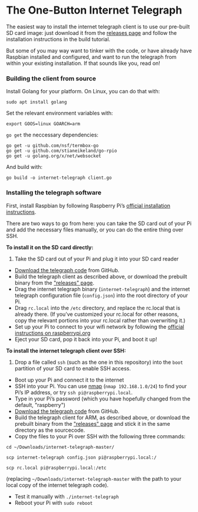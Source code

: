 # The One-Button Internet Telegraph

The easiest way to install the internet telegraph client is to use our pre-built SD card image: just download it from the [releases page](https://github.com/TheAutodidacts/InternetTelegraph/releases) and follow the installation instructions in the build tutorial.

But some of you may way want to tinker with the code, or have already have Raspbian installed and configured, and want to run the telegraph from within your existing installation. If that sounds like you, read on!

### Building the client from source

Install Golang for your platform. On Linux, you can do that with:

```
sudo apt install golang
```

Set the relevant environment variables with:

```
export GOOS=linux GOARCH=arm
```

`go get` the neccessary dependencies:

```
go get -u github.com/nsf/termbox-go
go get -u github.com/stianeikeland/go-rpio
go get -u golang.org/x/net/websocket
```

And build with:

```
go build -o internet-telegraph client.go
```

### Installing the telegraph software

First, install Raspbian by following Raspberry Pi’s [official installation instructions](https://www.raspberrypi.org/documentation/installation/).

There are two ways to go from here: you can take the SD card out of your Pi and add the necessary files manually, or you can do the entire thing over SSH.

**To install it on the SD card directly:**

1. Take the SD card out of your Pi and plug it into your SD card reader
- [Download the telegraph code](https://github.com/TheAutodidacts/InternetTelegraph/archive/master.zip) from GitHub.
- Build the telegraph client as described above, or download the prebuilt binary from the ["releases" page](https://github.com/TheAutodidacts/InternetTelegraph/releases/latest).
- Drag the internet telegraph binary (`internet-telegraph`) and the internet telegraph configuration file (`config.json`) into the root directory of your Pi.
- Drag `rc.local` into the `/etc` directory, and replace the rc.local that is already there. (If you’ve customized your rc.local for other reasons, copy the relevant portions into your rc.local rather than overwriting it.)
- Set up your Pi to connect to your wifi network by following the [official instructions on raspberrypi.org](https://www.raspberrypi.org/documentation/configuration/wireless/wireless-cli.md)
- Eject your SD card, pop it back into your Pi, and boot it up!

**To install the internet telegraph client over SSH:**

1. Drop a file called `ssh` (such as the one in this repository) into the `boot` partition of your SD card to enable SSH access.
- Boot up your Pi and connect it to the internet
- SSH into your Pi. You can use [nmap](http://nmap.org) (`nmap 192.168.1.0/24`) to find your Pi’s IP address, or try `ssh pi@raspberrypi.local`.
- Type in your Pi’s password (which you have hopefully changed from the default, "raspberry")
- [Download the telegraph code](https://github.com/TheAutodidacts/InternetTelegraph/archive/master.zip) from GitHub.
- Build the telegraph client for ARM, as described above, or download the prebuilt binary from the ["releases" page](https://github.com/TheAutodidacts/InternetTelegraph/releases/latest) and stick it in the same directory as the sourcecode.
- Copy the files to your Pi over SSH with the following three commands:

```
cd ~/Downloads/internet-telegraph-master/

scp internet-telegraph config.json pi@raspberrypi.local:/

scp rc.local pi@raspberrypi.local:/etc
```

 (replacing `~/Downloads/internet-telegraph-master` with the path to your local copy of the internet telegraph code).
- Test it manually with `./internet-telegraph`
- Reboot your Pi with `sudo reboot`
